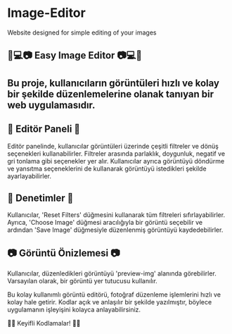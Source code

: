# Image-Editor
Website designed for simple editing of your images

<h2>🎨💻📷 Easy Image Editor 📷💻🎨<h2>

Bu proje, kullanıcıların görüntüleri hızlı ve kolay bir şekilde düzenlemelerine olanak tanıyan bir web uygulamasıdır.

<h2>🎨 Editör Paneli 🎨</h2>
Editör panelinde, kullanıcılar görüntüleri üzerinde çeşitli filtreler ve dönüş seçenekleri kullanabilirler. Filtreler arasında parlaklık, doygunluk, negatif ve gri tonlama gibi seçenekler yer alır. Kullanıcılar ayrıca görüntüyü döndürme ve yansıtma seçeneklerini de kullanarak görüntüyü istedikleri şekilde ayarlayabilirler.

<h2>💾 Denetimler 💾</h2>
Kullanıcılar, 'Reset Filters' düğmesini kullanarak tüm filtreleri sıfırlayabilirler. Ayrıca, 'Choose Image' düğmesi aracılığıyla bir görüntü seçebilir ve ardından 'Save Image' düğmesiyle düzenlenmiş görüntüyü kaydedebilirler.

<h2>📷 Görüntü Önizlemesi 📷</h2>
Kullanıcılar, düzenledikleri görüntüyü 'preview-img' alanında görebilirler. Varsayılan olarak, bir görüntü yer tutucusu kullanılır.

Bu kolay kullanımlı görüntü editörü, fotoğraf düzenleme işlemlerini hızlı ve kolay hale getirir. Kodlar açık ve anlaşılır bir şekilde yazılmıştır, böylece uygulamanın işleyişini kolayca anlayabilirsiniz.

👨‍💻 Keyifli Kodlamalar! 👩‍💻
